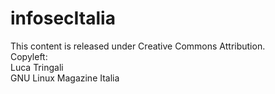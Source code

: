 # infosecItalia

This content is released under Creative Commons Attribution. \
Copyleft: \
Luca Tringali \
GNU Linux Magazine Italia
